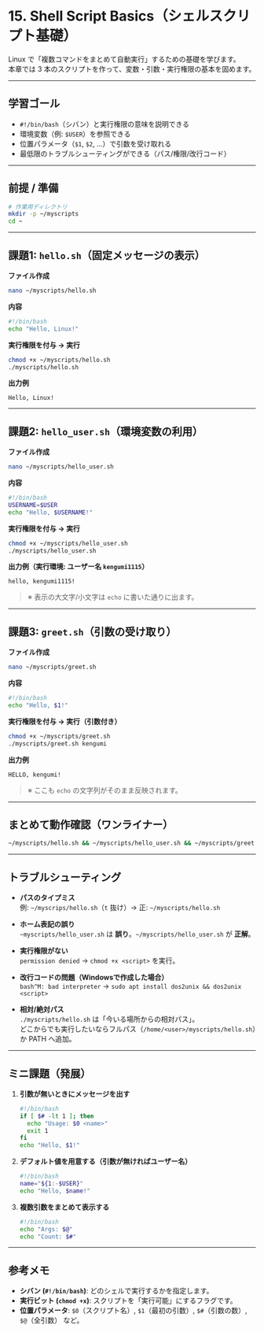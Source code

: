 # 15. Shell Script Basics（シェルスクリプト基礎）

Linux で「複数コマンドをまとめて自動実行」するための基礎を学びます。  
本章では 3 本のスクリプトを作って、変数・引数・実行権限の基本を固めます。

---

## 学習ゴール

- `#!/bin/bash`（シバン）と実行権限の意味を説明できる  
- 環境変数（例: `$USER`）を参照できる  
- 位置パラメータ（`$1`, `$2`, ...）で引数を受け取れる  
- 最低限のトラブルシューティングができる（パス/権限/改行コード）

---

## 前提 / 準備

```bash
# 作業用ディレクトリ
mkdir -p ~/myscripts
cd ~
```

---

## 課題1: `hello.sh`（固定メッセージの表示）

**ファイル作成**

```bash
nano ~/myscripts/hello.sh
```

**内容**

```bash
#!/bin/bash
echo "Hello, Linux!"
```

**実行権限を付与 → 実行**

```bash
chmod +x ~/myscripts/hello.sh
./myscripts/hello.sh
```

**出力例**

```
Hello, Linux!
```

---

## 課題2: `hello_user.sh`（環境変数の利用）

**ファイル作成**

```bash
nano ~/myscripts/hello_user.sh
```

**内容**

```bash
#!/bin/bash
USERNAME=$USER
echo "Hello, $USERNAME!"
```

**実行権限を付与 → 実行**

```bash
chmod +x ~/myscripts/hello_user.sh
./myscripts/hello_user.sh
```

**出力例（実行環境: ユーザー名 `kengumi1115`）**

```
hello, kengumi1115!
```

> ※ 表示の大文字/小文字は `echo` に書いた通りに出ます。

---

## 課題3: `greet.sh`（引数の受け取り）

**ファイル作成**

```bash
nano ~/myscripts/greet.sh
```

**内容**

```bash
#!/bin/bash
echo "Hello, $1!"
```

**実行権限を付与 → 実行（引数付き）**

```bash
chmod +x ~/myscripts/greet.sh
./myscripts/greet.sh kengumi
```

**出力例**

```
HELLO, kengumi!
```

> ※ ここも `echo` の文字列がそのまま反映されます。

---

## まとめて動作確認（ワンライナー）

```bash
~/myscripts/hello.sh && ~/myscripts/hello_user.sh && ~/myscripts/greet.sh kengumi
```

---

## トラブルシューティング

- **パスのタイプミス**  
  例: `~/myscrips/hello.sh`（`t` 抜け）→ 正: `~/myscripts/hello.sh`

- **ホーム表記の誤り**  
  `~myscripts/hello_user.sh` は **誤り**。`~/myscripts/hello_user.sh` が **正解**。

- **実行権限がない**  
  `permission denied` → `chmod +x <script>` を実行。

- **改行コードの問題（Windowsで作成した場合）**  
  `bash^M: bad interpreter` → `sudo apt install dos2unix && dos2unix <script>`

- **相対/絶対パス**  
  `./myscripts/hello.sh` は「今いる場所からの相対パス」。  
  どこからでも実行したいならフルパス（`/home/<user>/myscripts/hello.sh`）か PATH へ追加。

---

## ミニ課題（発展）

1. **引数が無いときにメッセージを出す**  
   ```bash
   #!/bin/bash
   if [ $# -lt 1 ]; then
     echo "Usage: $0 <name>"
     exit 1
   fi
   echo "Hello, $1!"
   ```

2. **デフォルト値を用意する（引数が無ければユーザー名）**  
   ```bash
   #!/bin/bash
   name="${1:-$USER}"
   echo "Hello, $name!"
   ```

3. **複数引数をまとめて表示する**  
   ```bash
   #!/bin/bash
   echo "Args: $@"
   echo "Count: $#"
   ```

---


## 参考メモ

- **シバン (`#!/bin/bash`)**: どのシェルで実行するかを指定します。  
- **実行ビット (`chmod +x`)**: スクリプトを「実行可能」にするフラグです。  
- **位置パラメータ**: `$0`（スクリプト名）, `$1`（最初の引数）, `$#`（引数の数）, `$@`（全引数） など。

